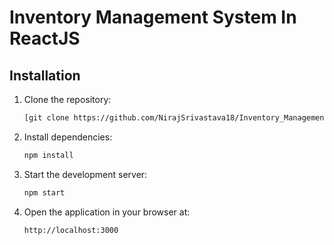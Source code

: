 # Inventory Management System In ReactJS

## Installation

1. Clone the repository:

   ```bash
   [git clone https://github.com/NirajSrivastava18/Inventory_Management_System.git
   ```

2. Install dependencies:

   ```bash
   npm install
   ```

3. Start the development server:

   ```bash
   npm start
   ```

4. Open the application in your browser at:
   ```
   http://localhost:3000
   ```
